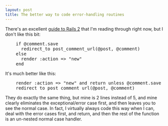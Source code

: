 ```yaml
---
layout: post
title: The better way to code error-handling routines
---
```

<p>There's an excellent <a href="http://guides.rubyonrails.org/getting_started.html">guide to Rails 2</a> that I'm reading through right now, but I don't like this bit:</p><pre>    <span class="keywords">if</span> <span class="ivar">@comment</span>.save<br />      redirect_to post_comment_url<span class="brackets">(</span><span class="ivar">@post</span>, <span class="ivar">@comment</span><span class="brackets">)</span><br />    <span class="keywords">else</span><br />      render<span class="symbol"> :action</span> =&gt; <span class="string">"new"</span><br />    <span class="keywords">end</span></pre><p>It's much better like this:</p><pre>    render :action =&gt; "new" and return unless @comment.save<br />    redirect_to post_comment_url(@post, @comment)</pre><p>They do exactly the same thing, but mine is 2 lines instead of 5, and mine clearly eliminates the exceptional/error case first, and then leaves you to see the normal case. In fact, I virtually always code this way when I can, deal with the error cases first, and return, and then the rest of the function is an un-nested normal case handler.</p>
